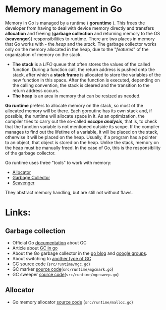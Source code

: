 # Memory management in Go
Memory in Go is managed by a runtime ( **goruntime** ). This frees the developer from having to deal with device memory directly and transfers **allocation** and freeing (**garbage collection** and returning memory to the OS (**scavenger**)) responsibilities to runtime. There are two places in memory that Go works with - the *heap* and the *stack*. The garbage collector works only on the memory allocated in the heap, due to the "*features*" of the organization of memory on the stack.

- **The stack** is a *LIFO* queue that often stores the values of the called function. During a function call, the return address is pushed onto the stack, after which a **stack frame** is allocated to store the variables of the new function in this space. After the function is executed, depending on the calling convention, the stack is cleared and the transition to the return address occurs.
- **The heap** is an area in memory that can be resized as needed.

**Go runtime** prefers to allocate memory on the stack, so most of the allocated memory will be there. Each goroutine has its own stack and, if possible, the runtime will allocate space in it. As an optimization, the compiler tries to carry out the so-called ***escape analysis***, that is, to check that the function variable is not mentioned outside its scope. If the compiler manages to find out the lifetime of a variable, it will be placed on the stack, otherwise it will be placed on the heap. Usually, if a program has a pointer to an object, that object is stored on the heap. Unlike the stack, memory on the heap must be manually freed. In the case of Go, this is the responsibility of the garbage collector.

Go runtime uses three "tools" to work with memory:
- [Allocator](./allocator.md)
- [Garbage Collector](./garbage-collector.md)
- [Scavenger](./scavenger.md)

They abstract memory handling, but are still not without flaws.

# Links:
## Garbage collection
- Official Go [documentation](https://go.dev/doc/gc-guide) about GC
- Article about [GC in go](https://medium.com/@ankur_anand/a-visual-guide-to-golang-memory-allocator-from-ground-up-e132258453ed)
- About the Go garbage collector in the [go blog](https://blog.golang.org/ismmkeynote) and [google groups](https://groups.google.com/g/golang-nuts/c/KJiyv2mV2pU/m/wdBUH1mHCAAJ).
- About switching to [another type of GC](http://golang.org/s/gctoc)
- GC [source code](https://github.com/golang/go/blob/master/src/runtime/mgc.go) (`src/runtime/mgc.go`)
- GC marker [source code](https://github.com/golang/go/blob/master/src/runtime/mgcmark.go)(`src/runtime/mgcmark.go`)
- GC sweeper [source code](https://github.com/golang/go/blob/master/src/runtime/mgcsweep.go)(`src/runtime/mgcsweep.go`)
## Allocator
- Go memory allocator [source code](https://github.com/golang/go/blob/master/src/runtime/malloc.go) (`src/runtime/malloc.go`)

